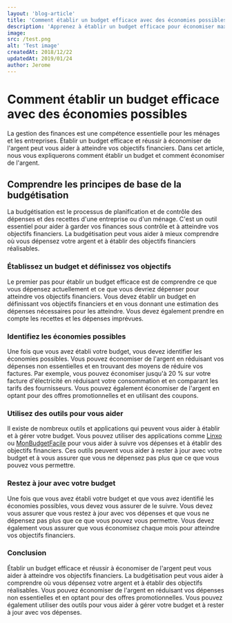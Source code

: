 ```yaml
---
layout: 'blog-article'
title: 'Comment établir un budget efficace avec des économies possibles'
description: 'Apprenez à établir un budget efficace pour économiser maximum 50% de vos revenus grâce à nos astuces et conseils. Comprenez vos revenus et vos dépenses, identifiez vos dépenses inutiles et mettez en place des objectifs sur une épargne réalisables. Suivez et ajustez votre budget régulièrement avec nos exemples de montants atteignables.'
image:
src: /test.png
alt: 'Test image'
createdAt: 2018/12/22
updatedAt: 2019/01/24
author: Jerome
---
```


# Comment établir un budget efficace avec des économies possibles

La gestion des finances est une compétence essentielle pour les ménages et les entreprises. Établir un budget efficace
et réussir à économiser de l'argent peut vous aider à atteindre vos objectifs financiers. Dans cet article, nous vous
expliquerons comment établir un budget et comment économiser de l'argent.

## Comprendre les principes de base de la budgétisation

La budgétisation est le processus de planification et de contrôle des dépenses et des recettes d'une entreprise ou d'un
ménage. C'est un outil essentiel pour aider à garder vos finances sous contrôle et à atteindre vos objectifs financiers.
La budgétisation peut vous aider à mieux comprendre où vous dépensez votre argent et à établir des objectifs financiers
réalisables.

### Établissez un budget et définissez vos objectifs

Le premier pas pour établir un budget efficace est de comprendre ce que vous dépensez actuellement et ce que vous
devriez dépenser pour atteindre vos objectifs financiers. Vous devez établir un budget en définissant vos objectifs
financiers et en vous donnant une estimation des dépenses nécessaires pour les atteindre. Vous devez également prendre
en compte les recettes et les dépenses imprévues.

### Identifiez les économies possibles

Une fois que vous avez établi votre budget, vous devez identifier les économies possibles. Vous pouvez économiser de
l'argent en réduisant vos dépenses non essentielles et en trouvant des moyens de réduire vos factures. Par exemple, vous
pouvez économiser jusqu'à 20 % sur votre facture d'électricité en réduisant votre consommation et en comparant les
tarifs des fournisseurs. Vous pouvez également économiser de l'argent en optant pour des offres promotionnelles et en
utilisant des coupons.

### Utilisez des outils pour vous aider

Il existe de nombreux outils et applications qui peuvent vous aider à établir et à gérer votre budget. Vous pouvez
utiliser des applications comme [Linxo](https://www.linxo.com/) ou [MonBudgetFacile](https://www.monbudgetfacile.fr/) pour vous aider
à suivre vos dépenses et à établir des objectifs financiers. Ces outils peuvent vous aider à rester à jour avec votre
budget et à vous assurer que vous ne dépensez pas plus que ce que vous pouvez vous permettre.

### Restez à jour avec votre budget

Une fois que vous avez établi votre budget et que vous avez identifié les économies possibles, vous devez vous assurer
de le suivre. Vous devez vous assurer que vous restez à jour avec vos dépenses et que vous ne dépensez pas plus que ce
que vous pouvez vous permettre. Vous devez également vous assurer que vous économisez chaque mois pour atteindre vos
objectifs financiers.

### Conclusion

Établir un budget efficace et réussir à économiser de l'argent peut vous aider à atteindre vos objectifs financiers. La
budgétisation peut vous aider à comprendre où vous dépensez votre argent et à établir des objectifs réalisables. Vous
pouvez économiser de l'argent en réduisant vos dépenses non essentielles et en optant pour des offres promotionnelles.
Vous pouvez également utiliser des outils pour vous aider à gérer votre budget et à rester à jour avec vos dépenses.